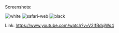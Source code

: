 Screenshots: 

![white](https://github.com/andresrechimon/news-app/assets/70274608/a7600989-3bb1-4364-8511-6abe6f3b4f38)
![safari-web](https://github.com/andresrechimon/news-app/assets/70274608/df9ed1b3-f373-474e-9efd-5118f780a637)
![black](https://github.com/andresrechimon/news-app/assets/70274608/d5bb6a79-f5a1-46be-b0a9-f702a0c500f3)

Link: https://www.youtube.com/watch?v=V2IfBdxjWs4
